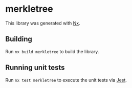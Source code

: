 # merkletree

This library was generated with [Nx](https://nx.dev).

## Building

Run `nx build merkletree` to build the library.

## Running unit tests

Run `nx test merkletree` to execute the unit tests via [Jest](https://jestjs.io).
